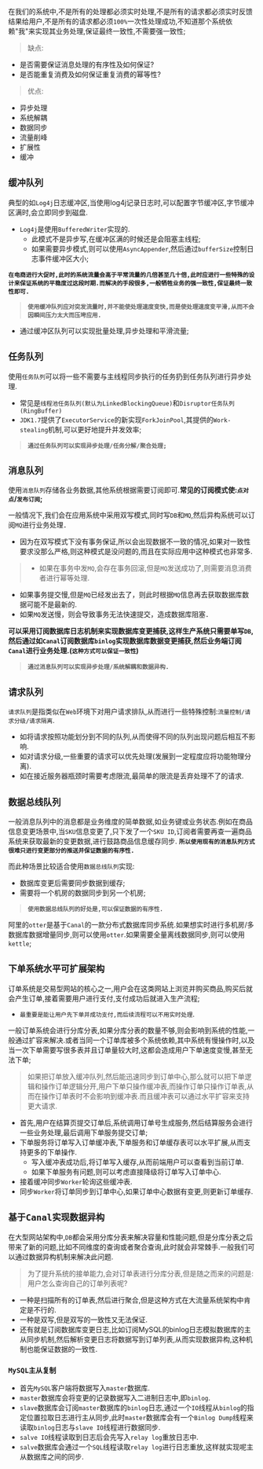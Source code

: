 在我们的系统中,不是所有的处理都必须实时处理,不是所有的请求都必须实时反馈结果给用户,不是所有的请求都必须`100%`一次性处理成功,不知道那个系统依赖"我"来实现其业务处理,保证最终一致性,不需要强一致性;

>缺点:
+ 是否需要保证消息处理的有序性及如何保证?
+ 是否能重复消费及如何保证重复消费的幂等性?

>优点:
+ 异步处理 
+ 系统解耦
+ 数据同步
+ 流量削峰
+ 扩展性
+ 缓冲

## `缓冲队列`

典型的如`Log4j`日志缓冲区,当使用log4j记录日志时,可以配置字节缓冲区,字节缓冲区满时,会立即同步到磁盘.
+ `Log4j`是使用`BufferedWriter`实现的.
  + 此模式不是异步写,在缓冲区满的时候还是会阻塞主线程;
  + 如果需要异步模式,则可以使用`AsyncAppender`,然后通过`bufferSize`控制日志事件缓冲区大小;

**`在电商进行大促时,此时的系统流量会高于平常流量的几倍甚至几十倍,此时应进行一些特殊的设计来保证系统的平稳度过这段时期.而解决的手段很多,一般牺牲业务的强一致性,保证最终一致性即可.`**


>**`使用缓冲队列应对突发流量时,并不能使处理速度变快,而是使处理速度变平滑,从而不会因瞬间压力太大而压垮应用.`**
+ 通过缓冲区队列可以实现批量处理,异步处理和平滑流量;

## `任务队列`

使用`任务队列`可以将一些不需要与主线程同步执行的任务扔到任务队列进行异步处理.
+ 常见是`线程池任务队列(默认为LinkedBlockingQueue)`和`Disruptor任务队列(RingBuffer)`
+ `JDK1.7`提供了`ExecutorService`的新实现`ForkJoinPool`,其提供的`Work-stealing`机制,可以更好地提升并发效率;

>**`通过任务队列可以实现异步处理/任务分解/聚合处理;`**

## `消息队列`

使用`消息队列`存储各业务数据,其他系统根据需要订阅即可.**常见的订阅模式使:`点对点`/`发布订阅`;**

一般情况下,我们会在应用系统中采用双写模式,同时写`DB`和`MQ`,然后异构系统可以订阅`MQ`进行业务处理．
+ 因为在双写模式下没有事务保证,所以会出现数据不一致的情况,如果对一致性要求没那么严格,则这种模式是没问题的,而且在实际应用中这种模式也非常多.


>+ 如果在事务中发`MQ`,会存在事务回滚,但是`MQ`发送成功了,则需要消息消费者进行幂等处理.
+ 如果事务提交慢,但是`MQ`已经发出去了，则此时根据`MQ`信息再去获取数据库数据可能不是最新的.
+ 如果`MQ`发送慢，则会导致事务无法快速提交，造成数据库阻塞．

**可以采用订阅数据库日志机制来实现数据库变更捕获,这样生产系统只需要单写`DB`,然后通过如`Canal`订阅数据库`binlog`实现数据库数据变更捕获,然后业务端订阅`Canal`进行业务处理.(`这种方式可以保证一致性`)**

>**`通过消息队列可以实现异步处理/系统解耦和数据异构.`**

## `请求队列`

`请求队列`是指类似在`Web`环境下对用户请求排队,从而进行一些特殊控制:`流量控制/请求分级/请求隔离`.

+ 如将请求按照功能划分到不同的队列,从而使得不同的队列出现问题后相互不影响.
+ 如对请求分级,一些重要的请求可以优先处理(发展到一定程度应将功能物理分离).
+ 如在接近服务器瓶颈时需要考虑限流,最简单的限流是丢弃处理不了的请求.

## `数据总线队列`

一般消息队列中的消息都是业务维度的简单数据,如业务键或业务状态.例如在商品信息变更场景中,当`SKU`信息变更了,只下发了一个`SKU ID`,订阅者需要再查一遍商品系统来获取最新的变更数据,进行鼓路商品信息缓存同步.
**`所以使用现有的消息队列方式很难只进行变更部分的推送并保证数据的有序性.`**

而此种场景比较适合使用`数据总线队列`实现:
+ 数据库变更后需要同步数据到缓存;
+ 需要将一个机房的数据同步到另一个机房;

>**`使用数据总线队列的好处是,可以保证数据的有序性.`**

阿里的`otter`是基于`Canal`的一款分布式数据库同步系统.如果想实时进行多机房/多数据库数据增量同步,则可以使用`otter`.如果需要全量离线数据同步,则可以使用`kettle`;

## `下单系统水平可扩展架构`

订单系统是交易型网站的核心之一,用户会在这类网站上浏览并购买商品,购买后就会产生订单,接着需要用户进行支付,支付成功后就进入生产流程;
+ `最重要是能让用户先下单并成功支付,而后续流程可以不用实时处理`.

一般订单系统会进行分库分表,如果分库分表的数量不够,则会影响到系统的性能,一般通过扩容来解决.或者当同一个订单库被多个系统依赖,其中系统有慢操作时,以及当一次下单需要写很多表并且订单量较大时,这都会造成用户下单速度变慢,甚至无法下单;

>如果把订单放入缓冲队列,然后能迅速同步到订单中心,那么就可以把下单逻辑和操作订单逻辑分开,用户下单只操作缓冲表,而操作订单只操作订单表,从而在操作订单表时不会影响到缓冲表.而且缓冲表可以通过水平扩容来支持更大请求.
+ 首先,用户在结算页提交订单后,系统调用订单号生成服务,然后结算服务会进行一些业务处理,最后调用下单服务提交订单;
+ 下单服务将订单写入订单缓冲表,下单服务和订单缓存表可以水平扩展,从而支持更多的下单操作.
  + 写入缓冲表成功后,将订单写入缓存,从而前端用户可以查看到当前订单.
  + 如果下单服务有问题,则可以考虑直接降级将订单写入订单中心.
+ 接着缓冲同步`Worker`轮询这些缓冲表.
+ 同步`Worker`将订单同步到订单中心,如果订单中心数据有变更,则更新订单缓存.

## `基于Canal实现数据异构`

在大型网站架构中,`DB`都会采用分库分表来解决容量和性能问题,但是分库分表之后带来了新的问题,比如不同维度的查询或者聚合查询,此时就会非常棘手.一般我们可以通过数据异构机制来解决此问题.

>为了提升系统的接单能力,会对订单表进行分库分表,但是随之而来的问题是:用户怎么查询自己的订单列表呢?
+ 一种是扫描所有的订单表,然后进行聚合,但是这种方式在大流量系统架构中肯定是不行的.
+ 一种是双写,但是双写的一致性又无法保证.
+ 还有就是订阅数据库变更日志,比如订阅MySQL的binlog日志模拟数据库的主从同步机制,然后解析变更日志将数据写到订单列表,从而实现数据异构,这种机制也能保证数据的一致性.

### `MySQL主从复制`

+ 首先`MySQL`客户端将数据写入`master`数据库.
+ `master`数据库会将变更的记录数据写入二进制日志中,即`binlog`.
+ `slave`数据库会订阅`master`数据库的`binlog`日志,通过一个`IO`线程从`binlog`的指定位置拉取日志进行主从同步,此时`master`数据库会有一个`Binlog Dump`线程来读取`binlog`日志与`slave IO`线程进行数据同步.
+ `salve IO`线程读取到日志后会先写入`relay log`重放日志中.
+ `salve`数据库会通过一个`SQL`线程读取`relay log`进行日志重放,这样就实现呢主从数据库之间的同步.

